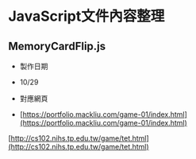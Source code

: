# JavaScript文件內容整理
## MemoryCardFlip.js
- 製作日期
 + 10/29
- 對應網頁
 + [https://portfolio.mackliu.com/game-01/index.html](https://portfolio.mackliu.com/game-01/index.html)


[http://cs102.nihs.tp.edu.tw/game/tet.html](http://cs102.nihs.tp.edu.tw/game/tet.html)
